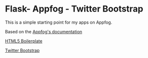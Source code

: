 # Flask- Appfog - Twitter Bootstrap
This is a simple starting point for my apps on Appfog.

Based on the [Appfog's documentation](https://docs.appfog.com/languages/python/flask)

[HTML5 Boilerplate](http://html5boilerplate.com/)

[Twitter Bootstrap](http://twitter.github.com/bootstrap/)

